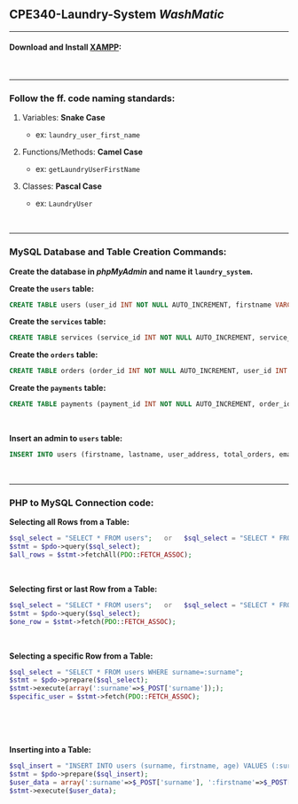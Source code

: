 ## CPE340-Laundry-System _WashMatic_
---

#### Download and Install [XAMPP](https://www.apachefriends.org/ "Apache Friends"):

<br>

---

### Follow the ff. code naming standards:

1. Variables: **Snake Case**
    * ex: `laundry_user_first_name`

1. Functions/Methods: **Camel Case**
    * ex: `getLaundryUserFirstName`

1. Classes: **Pascal Case**
    * ex: `LaundryUser`

<br/>

---
### MySQL Database and Table Creation Commands:

**Create the database in _phpMyAdmin_ and name it `laundry_system`.**

**Create the `users` table:**
```sql
CREATE TABLE users (user_id INT NOT NULL AUTO_INCREMENT, firstname VARCHAR(50) NOT NULL, lastname VARCHAR(25) NOT NULL, user_address VARCHAR(200), total_orders INT NOT NULL, email VARCHAR(100) NOT NULL, user_password VARCHAR(100) NOT NULL, user_type INT NOT NULL, PRIMARY KEY (user_id));
```

**Create the `services` table:**
```sql
CREATE TABLE services (service_id INT NOT NULL AUTO_INCREMENT, service_name VARCHAR(50), description TEXT, PRIMARY KEY (service_id));
```

**Create the `orders` table:**
```sql
CREATE TABLE orders (order_id INT NOT NULL AUTO_INCREMENT, user_id INT NOT NULL, service_id INT NOT NULL, remaining_time INT NOT NULL, status INT NOT NULL, weight DOUBLE NOT NULL, description TEXT, PRIMARY KEY (order_id));
```

**Create the `payments` table:**
```sql
CREATE TABLE payments (payment_id INT NOT NULL AUTO_INCREMENT, order_id INT NOT NULL, payment_date DATETIME NOT NULL, payment_amount DOUBLE NOT NULL, PRIMARY KEY (payment_id));
```

<br>

**Insert an admin to `users` table:**
```sql
INSERT INTO users (firstname, lastname, user_address, total_orders, email, user_password, user_type) VALUES ('Miguelito', 'Legazpi', 'Consolacion, Cebu', 0, 'miguelito24@gmail.com', 'gwapokohaha', 1);
```

<br>

---


### PHP to MySQL Connection code:  
**Selecting all Rows from a Table:**
```php
$sql_select = "SELECT * FROM users";   or   $sql_select = "SELECT * FROM users ORDER BY user_id DESC";
$stmt = $pdo->query($sql_select);
$all_rows = $stmt->fetchAll(PDO::FETCH_ASSOC);
```

<br>

**Selecting first or last Row from a Table:**
```php
$sql_select = "SELECT * FROM users";   or   $sql_select = "SELECT * FROM users ORDER BY user_id DESC";
$stmt = $pdo->query($sql_select);
$one_row = $stmt->fetch(PDO::FETCH_ASSOC);
```

<br>

**Selecting a specific Row from a Table:**
```php
$sql_select = "SELECT * FROM users WHERE surname=:surname";
$stmt = $pdo->prepare($sql_select);
$stmt->execute(array(':surname'=>$_POST['surname']););
$specific_user = $stmt->fetch(PDO::FETCH_ASSOC);
```

<br>
<br>
<br>

**Inserting into a Table:**
```php
$sql_insert = "INSERT INTO users (surname, firstname, age) VALUES (:surname, :firstname, :age)";
$stmt = $pdo->prepare($sql_insert);
$user_data = array(':surname'=>$_POST['surname'], ':firstname'=>$_POST['firstname'], ':age'=>$_POST['age']);
$stmt->execute($user_data);
```
